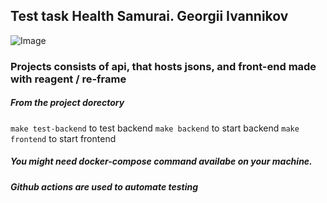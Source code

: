 ## Test task Health Samurai. Georgii Ivannikov
![Image](https://i.ibb.co/F3qc8nK/BLOODED-HS-CANDIDATE.jpg)
### Projects consists of api, that hosts jsons, and front-end made with reagent / re-frame

##### From the project dorectory 
 `make test-backend` to test backend
 `make backend` to start backend
 `make frontend` to start frontend
##### You might need docker-compose command availabe on your machine.

##### Github actions are used to automate testing


